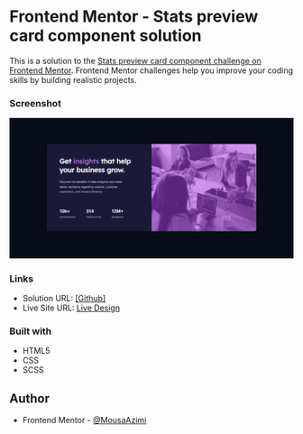 # Frontend Mentor - Stats preview card component solution

This is a solution to the [Stats preview card component challenge on Frontend Mentor](https://www.frontendmentor.io/challenges/stats-preview-card-component-8JqbgoU62). Frontend Mentor challenges help you improve your coding skills by building realistic projects. 

### Screenshot

![](./images/screenshot.jpg)


### Links

- Solution URL: [[Github]](https://github.com/MousaAzm/stats-preview-card-component)
- Live Site URL: [Live Design](https://mousaazm.github.io/stats-preview-card-component/)

### Built with

- HTML5 
- CSS 
- SCSS

## Author

- Frontend Mentor - [@MousaAzimi](https://www.frontendmentor.io/profile/MousaAzm)

